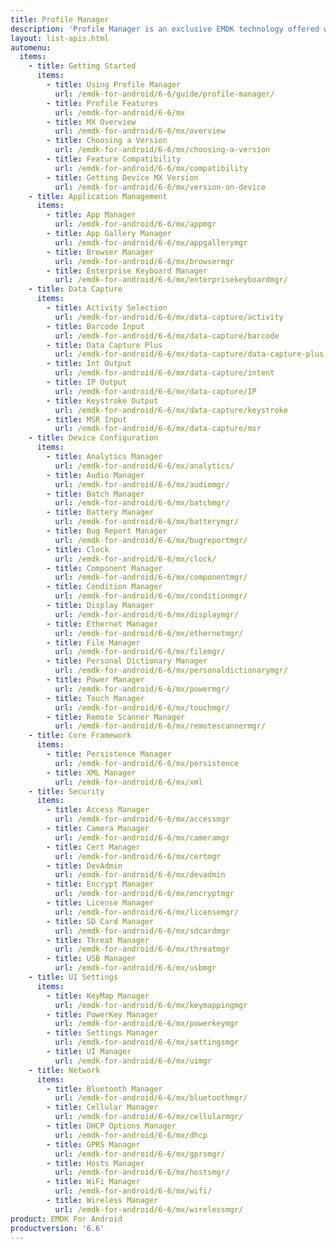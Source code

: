 ```yaml
---
title: Profile Manager
description: 'Profile Manager is an exclusive EMDK technology offered within your IDE, providing a GUI based development tool. This allows you to write fewer lines of code resulting in reduced development time, effort and errors.'
layout: list-apis.html
automenu:
  items:
    - title: Getting Started
      items:
        - title: Using Profile Manager
          url: /emdk-for-android/6-6/guide/profile-manager/
        - title: Profile Features
          url: /emdk-for-android/6-6/mx
        - title: MX Overview
          url: /emdk-for-android/6-6/mx/overview
        - title: Choosing a Version
          url: /emdk-for-android/6-6/mx/choosing-a-version
        - title: Feature Compatibility
          url: /emdk-for-android/6-6/mx/compatibility
        - title: Getting Device MX Version
          url: /emdk-for-android/6-6/mx/version-on-device
    - title: Application Management
      items:
        - title: App Manager
          url: /emdk-for-android/6-6/mx/appmgr
        - title: App Gallery Manager
          url: /emdk-for-android/6-6/mx/appgallerymgr
        - title: Browser Manager
          url: /emdk-for-android/6-6/mx/browsermgr
        - title: Enterprise Keyboard Manager
          url: /emdk-for-android/6-6/mx/enterprisekeyboardmgr/
    - title: Data Capture
      items:
        - title: Activity Selection
          url: /emdk-for-android/6-6/mx/data-capture/activity
        - title: Barcode Input
          url: /emdk-for-android/6-6/mx/data-capture/barcode
        - title: Data Capture Plus
          url: /emdk-for-android/6-6/mx/data-capture/data-capture-plus
        - title: Int Output
          url: /emdk-for-android/6-6/mx/data-capture/intent
        - title: IP Output
          url: /emdk-for-android/6-6/mx/data-capture/IP
        - title: Keystroke Output
          url: /emdk-for-android/6-6/mx/data-capture/keystroke
        - title: MSR Input
          url: /emdk-for-android/6-6/mx/data-capture/msr
    - title: Device Configuration
      items:
        - title: Analytics Manager
          url: /emdk-for-android/6-6/mx/analytics/
        - title: Audio Manager
          url: /emdk-for-android/6-6/mx/audiomgr/
        - title: Batch Manager
          url: /emdk-for-android/6-6/mx/batchmgr/
        - title: Battery Manager
          url: /emdk-for-android/6-6/mx/batterymgr/
        - title: Bug Report Manager
          url: /emdk-for-android/6-6/mx/bugreportmgr/
        - title: Clock
          url: /emdk-for-android/6-6/mx/clock/
        - title: Component Manager
          url: /emdk-for-android/6-6/mx/componentmgr/
        - title: Condition Manager
          url: /emdk-for-android/6-6/mx/conditionmgr/
        - title: Display Manager
          url: /emdk-for-android/6-6/mx/displaymgr/
        - title: Ethernet Manager
          url: /emdk-for-android/6-6/mx/ethernetmgr/
        - title: File Manager
          url: /emdk-for-android/6-6/mx/filemgr/
        - title: Personal Dictionary Manager
          url: /emdk-for-android/6-6/mx/personaldictionarymgr/
        - title: Power Manager
          url: /emdk-for-android/6-6/mx/powermgr/
        - title: Touch Manager
          url: /emdk-for-android/6-6/mx/touchmgr/
        - title: Remote Scanner Manager
          url: /emdk-for-android/6-6/mx/remotescannermgr/
    - title: Core Framework
      items:
        - title: Persistence Manager
          url: /emdk-for-android/6-6/mx/persistence
        - title: XML Manager
          url: /emdk-for-android/6-6/mx/xml
    - title: Security
      items:
        - title: Access Manager
          url: /emdk-for-android/6-6/mx/accessmgr
        - title: Camera Manager
          url: /emdk-for-android/6-6/mx/cameramgr
        - title: Cert Manager
          url: /emdk-for-android/6-6/mx/certmgr
        - title: DevAdmin
          url: /emdk-for-android/6-6/mx/devadmin
        - title: Encrypt Manager
          url: /emdk-for-android/6-6/mx/encryptmgr
        - title: License Manager
          url: /emdk-for-android/6-6/mx/licensemgr/
        - title: SD Card Manager
          url: /emdk-for-android/6-6/mx/sdcardmgr
        - title: Threat Manager
          url: /emdk-for-android/6-6/mx/threatmgr
        - title: USB Manager
          url: /emdk-for-android/6-6/mx/usbmgr
    - title: UI Settings
      items:
        - title: KeyMap Manager
          url: /emdk-for-android/6-6/mx/keymappingmgr
        - title: PowerKey Manager
          url: /emdk-for-android/6-6/mx/powerkeymgr
        - title: Settings Manager
          url: /emdk-for-android/6-6/mx/settingsmgr
        - title: UI Manager
          url: /emdk-for-android/6-6/mx/uimgr
    - title: Network
      items:
        - title: Bluetooth Manager
          url: /emdk-for-android/6-6/mx/bluetoothmgr/
        - title: Cellular Manager
          url: /emdk-for-android/6-6/mx/cellularmgr/
        - title: DHCP Options Manager
          url: /emdk-for-android/6-6/mx/dhcp
        - title: GPRS Manager
          url: /emdk-for-android/6-6/mx/gprsmgr/
        - title: Hosts Manager
          url: /emdk-for-android/6-6/mx/hostsmgr/
        - title: WiFi Manager
          url: /emdk-for-android/6-6/mx/wifi/
        - title: Wireless Manager
          url: /emdk-for-android/6-6/mx/wirelessmgr/
product: EMDK For Android
productversion: '6.6'
---
```



















